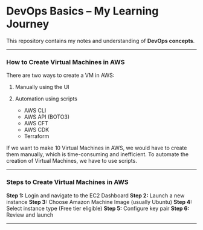 # DevOps Basics – My Learning Journey

This repository contains my notes and understanding of **DevOps concepts**.

---
### How to Create Virtual Machines in AWS

There are two ways to create a VM in AWS:

1. Manually using the UI
2. Automation using scripts

   * AWS CLI
   * AWS API (BOTO3)
   * AWS CFT
   * AWS CDK
   * Terraform

If we want to make 10 Virtual Machines in AWS, we would have to create them manually, which is time-consuming and inefficient. To automate the creation of Virtual Machines, we have to use scripts.

---

### Steps to Create Virtual Machines in AWS

**Step 1:** Login and navigate to the EC2 Dashboard
**Step 2:** Launch a new instance
**Step 3:** Choose Amazon Machine Image (usually Ubuntu)
**Step 4:** Select instance type (Free tier eligible)
**Step 5:** Configure key pair
**Step 6:** Review and launch

---

